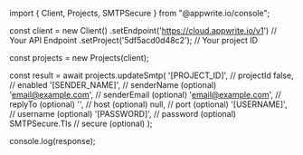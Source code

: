 import { Client, Projects, SMTPSecure } from "@appwrite.io/console";

const client = new Client()
    .setEndpoint('https://cloud.appwrite.io/v1') // Your API Endpoint
    .setProject('5df5acd0d48c2'); // Your project ID

const projects = new Projects(client);

const result = await projects.updateSmtp(
    '[PROJECT_ID]', // projectId
    false, // enabled
    '[SENDER_NAME]', // senderName (optional)
    'email@example.com', // senderEmail (optional)
    'email@example.com', // replyTo (optional)
    '', // host (optional)
    null, // port (optional)
    '[USERNAME]', // username (optional)
    '[PASSWORD]', // password (optional)
    SMTPSecure.Tls // secure (optional)
);

console.log(response);
